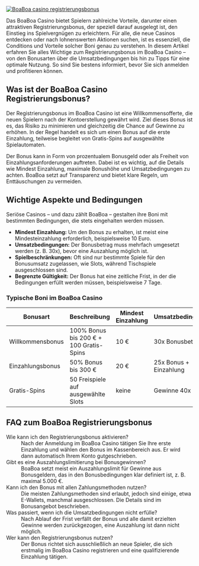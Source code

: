 [![BoaBoa casino registrierungsbonus](https://123-caf.pages.dev/gitsignup.png)](https://vrmoo.ru/Bt82HjjY)

<div>     <p>Das BoaBoa Casino bietet Spielern zahlreiche Vorteile, darunter einen attraktiven Registrierungsbonus, der speziell darauf ausgelegt ist, den Einstieg ins Spielvergnügen zu erleichtern. Für alle, die neue Casinos entdecken oder nach lohnenswerten Aktionen suchen, ist es essenziell, die Conditions und Vorteile solcher Boni genau zu verstehen. In diesem Artikel erfahren Sie alles Wichtige zum Registrierungsbonus im BoaBoa Casino – von den Bonusarten über die Umsatzbedingungen bis hin zu Tipps für eine optimale Nutzung. So sind Sie bestens informiert, bevor Sie sich anmelden und profitieren können.</p>    <h2>Was ist der BoaBoa Casino Registrierungsbonus?</h2>   <p>Der Registrierungsbonus im BoaBoa Casino ist eine Willkommensofferte, die neuen Spielern nach der Kontoerstellung gewährt wird. Ziel dieses Bonus ist es, das Risiko zu minimieren und gleichzeitig die Chance auf Gewinne zu erhöhen. In der Regel handelt es sich um einen Bonus auf die erste Einzahlung, teilweise begleitet von Gratis-Spins auf ausgewählte Spielautomaten.</p>   <p>Der Bonus kann in Form von prozentualem Bonusgeld oder als Freiheit von Einzahlungsanforderungen auftreten. Dabei ist es wichtig, auf die Details wie Mindest Einzahlung, maximale Bonushöhe und Umsatzbedingungen zu achten. BoaBoa setzt auf Transparenz und bietet klare Regeln, um Enttäuschungen zu vermeiden.</p>    <h2>Wichtige Aspekte und Bedingungen</h2>   <p>Seriöse Casinos – und dazu zählt BoaBoa – gestalten ihre Boni mit bestimmten Bedingungen, die stets eingehalten werden müssen.</p>   <ul>     <li><strong>Mindest Einzahlung:</strong> Um den Bonus zu erhalten, ist meist eine Mindesteinzahlung erforderlich, beispielsweise 10 Euro.</li>     <li><strong>Umsatzbedingungen:</strong> Der Bonusbetrag muss mehrfach umgesetzt werden (z. B. 30x), bevor eine Auszahlung möglich ist.</li>     <li><strong>Spielbeschränkungen:</strong> Oft sind nur bestimmte Spiele für den Bonusumsatz zugelassen, wie Slots, während Tischspiele ausgeschlossen sind.</li>     <li><strong>Begrenzte Gültigkeit:</strong> Der Bonus hat eine zeitliche Frist, in der die Bedingungen erfüllt werden müssen, beispielsweise 7 Tage.</li>   </ul>      <h3>Typische Boni im BoaBoa Casino</h3>   <table>     <thead>       <tr>         <th>Bonusart</th>         <th>Beschreibung</th>         <th>Mindest Einzahlung</th>         <th>Umsatzbedingungen</th>       </tr>     </thead>     <tbody>       <tr>         <td>Willkommensbonus</td>         <td>100% Bonus bis 200 € + 100 Gratis-Spins</td>         <td>10 €</td>         <td>30x Bonusbetrag</td>       </tr>       <tr>         <td>Einzahlungsbonus</td>         <td>50% Bonus bis 300 €</td>         <td>20 €</td>         <td>25x Bonus + Einzahlung</td>       </tr>       <tr>         <td>Gratis-Spins</td>         <td>50 Freispiele auf ausgewählte Slots</td>         <td>keine</td>         <td>Gewinne 40x Umsatz</td>       </tr>     </tbody>   </table>      <h2>FAQ zum BoaBoa Registrierungsbonus</h2>   <dl>     <dt>Wie kann ich den Registrierungsbonus aktivieren?</dt>     <dd>Nach der Anmeldung im BoaBoa Casino tätigen Sie Ihre erste Einzahlung und wählen den Bonus im Kassenbereich aus. Er wird dann automatisch Ihrem Konto gutgeschrieben.</dd>      <dt>Gibt es eine Auszahlungslimitierung bei Bonusgewinnen?</dt>     <dd>BoaBoa setzt meist ein Auszahlungslimit für Gewinne aus Bonusgeldern, das in den Bonusbedingungen klar definiert ist, z. B. maximal 5.000 €.</dd>      <dt>Kann ich den Bonus mit allen Zahlungsmethoden nutzen?</dt>     <dd>Die meisten Zahlungsmethoden sind erlaubt, jedoch sind einige, etwa E-Wallets, manchmal ausgeschlossen. Die Details sind im Bonusangebot beschrieben.</dd>      <dt>Was passiert, wenn ich die Umsatzbedingungen nicht erfülle?</dt>     <dd>Nach Ablauf der Frist verfällt der Bonus und alle damit erzielten Gewinne werden zurückgezogen, eine Auszahlung ist dann nicht möglich.</dd>      <dt>Wer kann den Registrierungsbonus nutzen?</dt>     <dd>Der Bonus richtet sich ausschließlich an neue Spieler, die sich erstmalig im BoaBoa Casino registrieren und eine qualifizierende Einzahlung tätigen.</dd>   </dl>   </div>